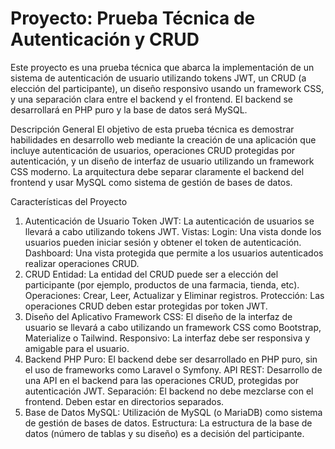 <h1>Proyecto: Prueba Técnica de Autenticación y CRUD</h1>
Este proyecto es una prueba técnica que abarca la implementación de un sistema de autenticación de usuario utilizando tokens JWT, un CRUD (a elección del participante), un diseño responsivo usando un framework CSS, y una separación clara entre el backend y el frontend. El backend se desarrollará en PHP puro y la base de datos será MySQL.

Descripción General
El objetivo de esta prueba técnica es demostrar habilidades en desarrollo web mediante la creación de una aplicación que incluye autenticación de usuarios, operaciones CRUD protegidas por autenticación, y un diseño de interfaz de usuario utilizando un framework CSS moderno. La arquitectura debe separar claramente el backend del frontend y usar MySQL como sistema de gestión de bases de datos.

Características del Proyecto
1. Autenticación de Usuario
Token JWT: La autenticación de usuarios se llevará a cabo utilizando tokens JWT.
Vistas:
Login: Una vista donde los usuarios pueden iniciar sesión y obtener el token de autenticación.
Dashboard: Una vista protegida que permite a los usuarios autenticados realizar operaciones CRUD.
2. CRUD
Entidad: La entidad del CRUD puede ser a elección del participante (por ejemplo, productos de una farmacia, tienda, etc).
Operaciones: Crear, Leer, Actualizar y Eliminar registros.
Protección: Las operaciones CRUD deben estar protegidas por token JWT.
3. Diseño del Aplicativo
Framework CSS: El diseño de la interfaz de usuario se llevará a cabo utilizando un framework CSS como Bootstrap, Materialize o Tailwind.
Responsivo: La interfaz debe ser responsiva y amigable para el usuario.
4. Backend
PHP Puro: El backend debe ser desarrollado en PHP puro, sin el uso de frameworks como Laravel o Symfony.
API REST: Desarrollo de una API en el backend para las operaciones CRUD, protegidas por autenticación JWT.
Separación: El backend no debe mezclarse con el frontend. Deben estar en directorios separados.
5. Base de Datos
MySQL: Utilización de MySQL (o MariaDB) como sistema de gestión de bases de datos.
Estructura: La estructura de la base de datos (número de tablas y su diseño) es a decisión del participante.
